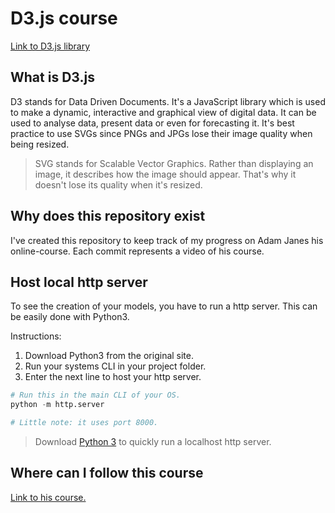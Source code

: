 # D3.js course

[Link to D3.js library](https://d3js.org)

## What is D3.js

D3 stands for Data Driven Documents. It's a JavaScript library which is used to make a dynamic, interactive and graphical view of digital data. It can be used to analyse data, present data or even for forecasting it. It's best practice to use SVGs since PNGs and JPGs lose their image quality when being resized.

> SVG stands for Scalable Vector Graphics. Rather than displaying an image, it describes how the image should appear. That's why it doesn't lose its quality when it's resized.

## Why does this repository exist

I've created this repository to keep track of my progress on Adam Janes his online-course. Each commit represents a video of his course.

## Host local http server

To see the creation of your models, you have to run a http server. This can be easily done with Python3.

Instructions:

1) Download Python3 from the original site.
2) Run your systems CLI in your project folder.
3) Enter the next line to host your http server.

```python
# Run this in the main CLI of your OS.
python -m http.server

# Little note: it uses port 8000.
```

> Download [Python 3](https://www.python.org/downloads/) to quickly run a localhost http server.

## Where can I follow this course

[Link to his course.](https://www.udemy.com/course/masteringd3js/)
